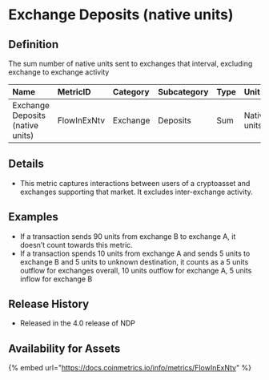 # Exchange Deposits \(native units\)

## Definition

The sum number of native units sent to exchanges that interval, excluding exchange to exchange activity

| Name | MetricID | Category | Subcategory | Type | Unit | Interval |
| :--- | :--- | :--- | :--- | :--- | :--- | :--- |
| Exchange Deposits \(native units\) | FlowInExNtv | Exchange | Deposits | Sum | Native units | 1 block, 1 day |

## Details

* This metric captures interactions between users of a cryptoasset and exchanges supporting that market. It excludes inter-exchange activity.

## Examples

* If a transaction sends 90 units from exchange B to exchange A, it doesn’t count towards this metric.
* If a transaction spends 10 units from exchange A and sends 5 units to exchange B and 5 units to unknown destination, it counts as a 5 units outflow for exchanges overall, 10 units outflow for exchange A, 5 units inflow for exchange B

## Release History

* Released in the 4.0 release of NDP

## Availability for Assets

{% embed url="https://docs.coinmetrics.io/info/metrics/FlowInExNtv" %}



